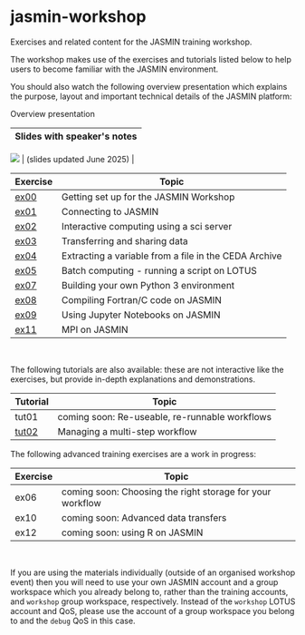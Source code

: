 # jasmin-workshop

Exercises and related content for the JASMIN training workshop.

The workshop makes use of the exercises and tutorials listed below to help users to become familiar with the JASMIN environment.

You should also watch the following overview presentation which explains the purpose, layout and important technical details of the JASMIN platform:

Overview presentation 

| Slides with speaker's notes |
| --- |
[![](https://img.youtube.com/vi/HQjRDtgW3Fg/mqdefault.jpg )](https://docs.google.com/presentation/d/1_K7qZNOVA5erDXCdxgMtkml_goqjVBrk4esUr_LXm5A/edit?usp=sharing)
| (slides updated June 2025) |

| Exercise | Topic |
| --- | --- |
| [ex00](./exercises/ex00) | Getting set up for the JASMIN Workshop |
| [ex01](./exercises/ex01) | Connecting to JASMIN |
| [ex02](./exercises/ex02) | Interactive computing using a sci server |
| [ex03](./exercises/ex03) | Transferring and sharing data |
| [ex04](./exercises/ex04) | Extracting a variable from a file in the CEDA Archive |
| [ex05](./exercises/ex05) | Batch computing - running a script on LOTUS |
| [ex07](./exercises/ex07) | Building your own Python 3 environment |
| [ex08](./exercises/ex08) | Compiling Fortran/C code on JASMIN |
| [ex09](./exercises/ex09) | Using Jupyter Notebooks on JASMIN |
| [ex11](./exercises/ex11) | MPI on JASMIN |


<br>

The following tutorials are also available: these are not interactive like the exercises, but provide in-depth explanations and demonstrations.

| Tutorial | Topic |
| --- | --- |
| tut01 | coming soon: Re-useable, re-runnable workflows |
| [tut02](./tutorials/tut02) | Managing a multi-step workflow |

The following advanced training exercises are a work in progress:

| Exercise | Topic |
| --- | --- |
| ex06 | coming soon: Choosing the right storage for your workflow |
| ex10 | coming soon: Advanced data transfers |
| ex12 | coming soon: using R on JASMIN |

<br>

If you are using the materials individually (outside of an organised workshop event) then you will need to use your own JASMIN account and a group workspace which you already belong to, rather than the training accounts, and `workshop` group workspace, respectively. Instead of the `workshop` LOTUS account and QoS, please use the account of a group workspace you belong to and the `debug` QoS in this case.


